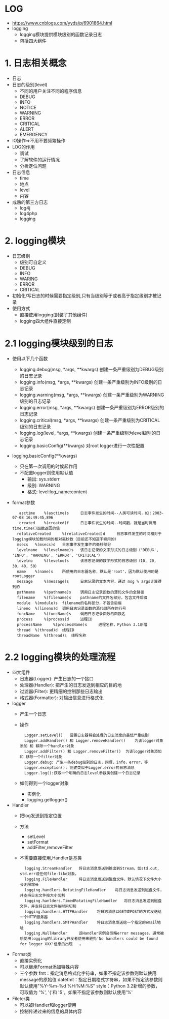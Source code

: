 # LOG
- https://www.cnblogs.com/yyds/p/6901864.html
- logging
    - logging模块提供模块级别的函数记录日志
    - 包括四大组件
    
# 1. 日志相关概念
- 日志
- 日志的级别(level)
    - 不同的用户关注不同的程序信息
    - DEBUG
    - INFO
    - NOTICE
    - WARNING
    - ERROR
    - CRITICAL
    - ALERT
    - EMERGENCY
- IO操作=>不用不要频繁操作
- LOG的作用
    - 调试
    - 了解软件的运行情况
    - 分析定位问题
- 日志信息
    - time
    - 地点
    - level
    - 内容
- 成熟的第三方日志
    - log4j
    - log4php
    - logging
# 2. logging模块
- 日志级别
    - 级别可自定义
    - DEBUG
    - INFO
    - WARING
    - ERROR
    - CRITICAL
- 初始化/写日志的时候需要指定级别,只有当级别等于或者高于指定级别才被记录
- 使用方式
    - 直接使用logging(封装了其他组件)
    - logging四大组件直接定制

# 2.1 logging模块级别的日志
- 使用以下几个函数
    - logging.debug(msg, *args, **kwargs)       创建一条严重级别为DEBUG级别的日志记录
    - logging.info(msg, *args, **kwargs)        创建一条严重级别为INFO级别的日志记录
    - logging.warning(msg, *args, **kwargs)     创建一条严重级别为WARNING级别的日志记录
    - logging.error(msg, *args, **kwargs)       创建一条严重级别为ERROR级别的日志记录
    - logging.critical(msg, *args, **kwargs)    创建一条严重级别为CRITICAL级别的日志记录
    - logging.log(level, *args, **kwargs)       创建一条严重级别为level级别的日志记录
    - logging.basicConfig(**kwargs)             对root logger进行一次性配置

- logging.basicConfig(**kwargs)
    - 只在第一次调用的时候起作用
    - 不配置logger则使用默认值
        - 输出: sys.stderr
        - 级别: WARNING
        - 格式: level:log_name:content    
- format参数
    
         asctime 	%(asctime)s 	日志事件发生的时间--人类可读时间，如：2003-07-08 16:49:45,896
         created 	%(created)f 	日志事件发生的时间--时间戳，就是当时调用time.time()函数返回的值
        relativeCreated 	%(relativeCreated)d 	日志事件发生的时间相对于logging模块加载时间的相对毫秒数（目前还不知道干嘛用的）
        msecs 	%(msecs)d 	日志事件发生事件的毫秒部分
        levelname 	%(levelname)s 	该日志记录的文字形式的日志级别（'DEBUG', 'INFO', 'WARNING', 'ERROR', 'CRITICAL'）
        levelno 	%(levelno)s 	该日志记录的数字形式的日志级别（10, 20, 30, 40, 50）
        name 	%(name)s 	所使用的日志器名称，默认是'root'，因为默认使用的是 rootLogger
        message 	%(message)s 	日志记录的文本内容，通过 msg % args计算得到的
        pathname 	%(pathname)s 	调用日志记录函数的源码文件的全路径
        filename 	%(filename)s 	pathname的文件名部分，包含文件后缀
        module 	%(module)s 	filename的名称部分，不包含后缀
        lineno 	%(lineno)d 	调用日志记录函数的源代码所在的行号
        funcName 	%(funcName)s 	调用日志记录函数的函数名
        process 	%(process)d 	进程ID
        processName 	%(processName)s 	进程名称，Python 3.1新增
        thread 	%(thread)d 	线程ID
        threadName 	%(thread)s 	线程名称
# 2.2 logging模块的处理流程
- 四大组件
    - 日志器(Logger): 产生日志的一个接口
    - 处理器(Handler): 把产生的日志发送到相应的目的地
    - 过滤器(Filter): 更精细的控制那些日志输出
    - 格式器(Formatter): 对输出信息进行格式化
- logger
    - 产生一个日志
    - 操作
        
            Logger.setLevel() 	设置日志器将会处理的日志消息的最低严重级别
            Logger.addHandler() 和 Logger.removeHandler() 	为该logger对象添加 和 移除一个handler对象
            Logger.addFilter() 和 Logger.removeFilter() 	为该logger对象添加 和 移除一个filter对象
            Logger.debug: 产生一条debug级别的日志，同理，info，error，等
            Logger.exception(): 创建类似于Logger.error的日志消息
            Logger.log():获取一个明确的日志level参数类创建一个日志记录
    
    - 如何得到一个logger对象
        - 实例化
        - logging.getlogger()
- Handler
    - 把log发送到指定位置
    - 方法
        - setLevel
        - setFormat
        - addFilter,removeFilter
    - 不需要直接使用,Handler是基类
        
            logging.StreamHandler 	将日志消息发送到输出到Stream，如std.out, std.err或任何file-like对象。
            logging.FileHandler 	将日志消息发送到磁盘文件，默认情况下文件大小会无限增长
            logging.handlers.RotatingFileHandler 	将日志消息发送到磁盘文件，并支持日志文件按大小切割
            logging.hanlders.TimedRotatingFileHandler 	将日志消息发送到磁盘文件，并支持日志文件按时间切割
            logging.handlers.HTTPHandler 	将日志消息以GET或POST的方式发送给一个HTTP服务器
            logging.handlers.SMTPHandler 	将日志消息发送给一个指定的email地址
            logging.NullHandler 	该Handler实例会忽略error messages，通常被想使用logging的library开发者使用来避免'No handlers could be found for logger XXX'信息的出现   。
- Format类
    - 直接实例化
    - 可以继承Format添加特殊内容
    - 三个参数 
        fmt：指定消息格式化字符串，如果不指定该参数则默认使用message的原始值
        datefmt：指定日期格式字符串，如果不指定该参数则默认使用"%Y-%m-%d %H:%M:%S"
        style：Python 3.2新增的参数，可取值为 '%', '{'和 '$'，如果不指定该参数则默认使用'%'
- Fileter类
    - 可以被Handler和logger使用
    - 控制传递过来的信息的具体内容
